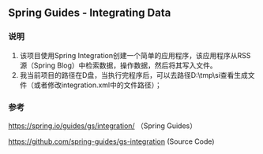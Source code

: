 ## Spring Guides - Integrating Data

### 说明

1. 该项目使用Spring Integration创建一个简单的应用程序，该应用程序从RSS源（Spring Blog）中检索数据，操作数据，然后将其写入文件。
2. 我当前项目的路径在D盘，当执行完程序后，可以去路径D:\tmp\si查看生成文件（或者修改integration.xml中的文件路径）；

### 参考

https://spring.io/guides/gs/integration/ （Spring Guides）

https://github.com/spring-guides/gs-integration (Source Code)

